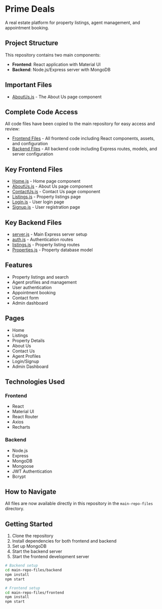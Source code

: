 # Prime Deals

A real estate platform for property listings, agent management, and appointment booking.

## Project Structure

This repository contains two main components:

- **Frontend**: React application with Material UI
- **Backend**: Node.js/Express server with MongoDB

## Important Files

- [AboutUs.js](src/screens/AboutUs.js) - The About Us page component

## Complete Code Access

All code files have been copied to the main repository for easy access and review:

- [Frontend Files](main-repo-files/frontend/) - All frontend code including React components, assets, and configuration
- [Backend Files](main-repo-files/backend/) - All backend code including Express routes, models, and server configuration

## Key Frontend Files

- [Home.js](main-repo-files/frontend/src/screens/Home.js) - Home page component
- [AboutUs.js](main-repo-files/frontend/src/screens/AboutUs.js) - About Us page component
- [ContactUs.js](main-repo-files/frontend/src/screens/ContactUs.js) - Contact Us page component
- [Listings.js](main-repo-files/frontend/src/screens/Listings.js) - Property listings page
- [Login.js](main-repo-files/frontend/src/screens/Login.js) - User login page
- [Signup.js](main-repo-files/frontend/src/screens/Signup.js) - User registration page

## Key Backend Files

- [server.js](main-repo-files/backend/server.js) - Main Express server setup
- [auth.js](main-repo-files/backend/routes/auth.js) - Authentication routes
- [listings.js](main-repo-files/backend/routes/listings.js) - Property listing routes
- [Properties.js](main-repo-files/backend/models/Properties.js) - Property database model

## Features

- Property listings and search
- Agent profiles and management
- User authentication
- Appointment booking
- Contact form
- Admin dashboard

## Pages

- Home
- Listings
- Property Details
- About Us
- Contact Us
- Agent Profiles
- Login/Signup
- Admin Dashboard

## Technologies Used

### Frontend
- React
- Material UI
- React Router
- Axios
- Recharts

### Backend
- Node.js
- Express
- MongoDB
- Mongoose
- JWT Authentication
- Bcrypt

## How to Navigate

All files are now available directly in this repository in the `main-repo-files` directory.

## Getting Started

1. Clone the repository
2. Install dependencies for both frontend and backend
3. Set up MongoDB
4. Start the backend server
5. Start the frontend development server

```bash
# Backend setup
cd main-repo-files/backend
npm install
npm start

# Frontend setup
cd main-repo-files/frontend
npm install
npm start
``` 